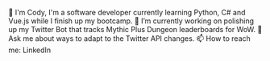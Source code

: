  👋 I'm Cody, I'm a software developer currently learning Python, C# and Vue.js while I finish up my bootcamp.
 🔭 I’m currently working on polishing up my Twitter Bot that tracks Mythic Plus Dungeon leaderboards for WoW.
 💬 Ask me about ways to adapt to the Twitter API changes.
 📫 How to reach me: LinkedIn
<!--
**coatycodes/coatycodes** is a ✨ _special_ ✨ repository because its `README.md` (this file) appears on your GitHub profile.

Here are some ideas to get you started:

- 🔭 I’m currently working on ...
- 🌱 I’m currently learning ...
- 👯 I’m looking to collaborate on ...
- 🤔 I’m looking for help with ...
- 💬 Ask me about ...
- 📫 How to reach me: ...
- 😄 Pronouns: ...
- ⚡ Fun fact: ...
-->
